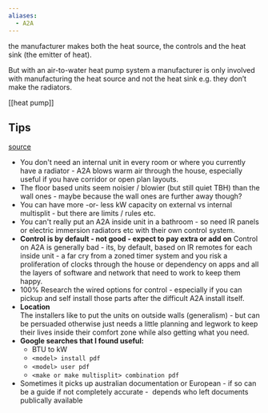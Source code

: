 ```yaml
---
aliases:
  - A2A
---
```

the manufacturer makes both the heat source, the controls and the heat sink (the emitter of heat).

But with an air-to-water heat pump system a manufacturer is only involved with manufacturing the heat source and not the heat sink e.g. they don’t make the radiators.

[[heat pump]]

## Tips
[source](https://forum.buildhub.org.uk/topic/32724-sizing-a2a-heating/?do=findComment&comment=481850)
- You don't need an internal unit in every room or where you currently have a radiator - A2A blows warm air through the house, especially useful if you have corridor or open plan layouts.  
- The floor based units seem noisier / blowier (but still quiet TBH) than the wall ones - maybe because the wall ones are further away though?  
- You can have more -or- less kW capacity on external vs internal multisplit - but there are limits / rules etc.  
- You can't really put an A2A inside unit in a bathroom - so need IR panels or electric immersion radiators etc with their own control system.   
- **Control is by default - not good - expect to pay extra or add on**  Control on A2A is generally bad - its, by default, based on IR remotes for each inside unit - a far cry from a zoned timer system and you risk a proliferation of clocks through the house or dependency on apps and all the layers of software and network that need to work to keep them happy.  
- 100% Research the wired options for control - especially if you can pickup and self install those parts after the difficult A2A install itself.  
- **Location**  
  The installers like to put the units on outside walls (generalism) - but can be persuaded otherwise just needs a little planning and legwork to keep their lives inside their comfort zone while also getting what you need. 
- **Google searches that I found useful:**
	- BTU to kW  
	- `<model> install pdf ` 
	- `<model> user pdf` 
	- `<make or make multisplit> combination pdf`  
- Sometimes it picks up australian documentation or European - if so can be a guide if not completely accurate -  depends who left documents publically available